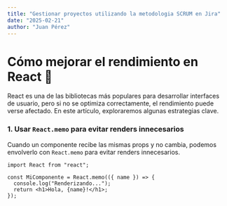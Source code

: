 ```yaml
---
title: "Gestionar proyectos utilizando la metodologia SCRUM en Jira"
date: "2025-02-21"
author: "Juan Pérez"
---
```


# Cómo mejorar el rendimiento en React 🚀

React es una de las bibliotecas más populares para desarrollar interfaces de usuario, pero si no se optimiza correctamente, el rendimiento puede verse afectado. En este artículo, exploraremos algunas estrategias clave.

### 1. Usar `React.memo` para evitar renders innecesarios

Cuando un componente recibe las mismas props y no cambia, podemos envolverlo con `React.memo` para evitar renders innecesarios.

```tsx
import React from "react";

const MiComponente = React.memo(({ name }) => {
  console.log("Renderizando...");
  return <h1>Hola, {name}!</h1>;
});
```
